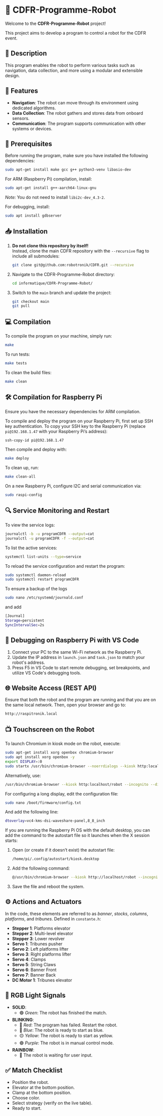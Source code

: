 # 🤖 CDFR-Programme-Robot

Welcome to the **CDFR-Programme-Robot** project!

This project aims to develop a program to control a robot for the CDFR  event.

## 📖 Description

This program enables the robot to perform various tasks such as navigation, data collection, and more using a modular and extensible design.

## 🚀 Features

- **Navigation**: The robot can move through its environment using dedicated algorithms.
- **Data Collection**: The robot gathers and stores data from onboard sensors.
- **Communication**: The program supports communication with other systems or devices.

## 🔧 Prerequisites

Before running the program, make sure you have installed the following dependencies:

```bash
sudo apt-get install make gcc g++ python3-venv libasio-dev
```

For ARM (Raspberry Pi) compilation, install:

```bash
sudo apt-get install g++-aarch64-linux-gnu
```

*Note:* You do not need to install `libi2c-dev_4.3-2`.

For debugging, install:

```bash
sudo apt install gdbserver
```

## 📥 Installation

1. **Do not clone this repository by itself!**  
   Instead, clone the main CDFR repository with the `--recursive` flag to include all submodules:

   ```bash
   git clone git@github.com:robotronik/CDFR.git --recursive
   ```

2. Navigate to the CDFR-Programme-Robot directory:

   ```bash
   cd informatique/CDFR-Programme-Robot/
   ```

3. Switch to the `main` branch and update the project:

   ```bash
   git checkout main
   git pull
   ```

## 💻 Compilation

To compile the program on your machine, simply run:

```bash
make
```

To run tests:

```bash
make tests
```

To clean the build files:

```bash
make clean
```

## 🛠️ Compilation for Raspberry Pi

Ensure you have the necessary dependencies for ARM compilation.

To compile and deploy the program on your Raspberry Pi, first set up SSH key authentication. To copy your SSH key to the Raspberry Pi (replace `pi@192.168.1.47` with your Raspberry Pi’s address):

```bash
ssh-copy-id pi@192.168.1.47
```

Then compile and deploy with:

```bash
make deploy
```

To clean up, run:

```bash
make clean-all
```

On a new Raspberry Pi, configure I2C and serial communication via:

```bash
sudo raspi-config
```

## 🔍 Service Monitoring and Restart

To view the service logs:

```bash
journalctl -b -u programCDFR --output=cat
journalctl -u programCDFR -f --output=cat
```

To list the active services:

```bash
systemctl list-units --type=service
```

To reload the service configuration and restart the program:

```bash
sudo systemctl daemon-reload
sudo systemctl restart programCDFR
```
To ensure a backup of the logs

```bash
sudo nano /etc/systemd/journald.conf
```
and add
```bash
[Journal]
Storage=persistent
SyncIntervalSec=2s
```


## 🐞 Debugging on Raspberry Pi with VS Code

1. Connect your PC to the same Wi-Fi network as the Raspberry Pi.
2. Update the IP address in `launch.json` and `task.json` to match your robot's address.
3. Press F5 in VS Code to start remote debugging, set breakpoints, and utilize VS Code's debugging tools.

## 🌐 Website Access (REST API)

Ensure that both the robot and the program are running and that you are on the same local network. Then, open your browser and go to:

```url
http://raspitronik.local
```

## 📺 Touchscreen on the Robot

To launch Chromium in kiosk mode on the robot, execute:

```bash
sudo apt-get install xorg openbox chromium-browser
sudo apt install xorg openbox -y
export DISPLAY=:0
sudo startx /usr/bin/chromium-browser --noerrdialogs --kiosk http:localhost/robot --incognito --disable-extensions --no-sandbox
```

Alternatively, use:

```bash
/usr/bin/chromium-browser --kiosk http:localhost/robot --incognito --disable-extensions
```

For configuring a long display, edit the configuration file:

```bash
sudo nano /boot/firmware/config.txt
```

And add the following line:

```bash
dtoverlay=vc4-kms-dsi-waveshare-panel,8_8_inch
```

If you are running the Raspberry Pi OS with the default desktop, you can add the command to the autostart file so it launches when the X session starts:

1. Open (or create if it doesn’t exist) the autostart file:

   ```bash
   /home/pi/.config/autostart/kiosk.desktop
   ```

2. Add the following command:

   ```bash
   @/usr/bin/chromium-browser --kiosk http://localhost/robot --incognito --disable-extensions
   ```

3. Save the file and reboot the system.

## ⚙️ Actions and Actuators

In the code, these elements are referred to as *banner*, *stocks*, *columns*, *platforms*, and *tribunes*. Defined in `constante.h`:

- **Stepper 1**: Platforms elevator
- **Stepper 2**: Multi-level elevator
- **Stepper 3**: Lower revolver
- **Servo 1**: Tribunes pusher
- **Servo 2**: Left platforms lifter
- **Servo 3**: Right platforms lifter
- **Servo 4**: Clamps
- **Servo 5**: String Claws
- **Servo 6**: Banner Front
- **Servo 7**: Banner Back
- **DC Motor 1**: Tribunes elevator

## 🌈 RGB Light Signals

- **SOLID**:
  - 🟢 *Green*: The robot has finished the match.
- **BLINKING**:
  - 🔴 *Red*: The program has failed. Restart the robot.
  - 🔵 *Blue*: The robot is ready to start as blue.
  - 🟡 *Yellow*: The robot is ready to start as yellow.
  - 🟣 *Purple*: The robot is in manual control mode.
- **RAINBOW**:
  - 🌈 The robot is waiting for user input.

## ✅ Match Checklist

- Position the robot.
- Elevator at the bottom position.
- Clamp at the bottom position.
- Choose color.
- Select strategy (verify on the live table).
- Ready to start.